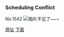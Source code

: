 ### Scheduling Conflict
No.1542
![图片不见了~~~](https://imgs.xkcd.com/comics/scheduling_conflict.png)

[原址](https://xkcd.com//1542) [下载](https://imgs.xkcd.com/comics/scheduling_conflict.png)

